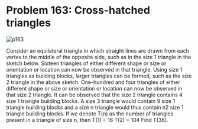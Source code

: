 # Problem 163: Cross-hatched triangles

![p163](img/163.gif)

Consider an equilateral triangle in which straight lines are drawn from
each vertex to the middle of the opposite side, such as in the size 1
triangle in the sketch below. Sixteen triangles of either different
shape or size or orientation or location can now be observed in that
triangle. Using size 1 triangles as building blocks, larger triangles
can be formed, such as the size 2 triangle in the above sketch.
One-hundred and four triangles of either different shape or size or
orientation or location can now be observed in that size 2 triangle. It
can be observed that the size 2 triangle contains 4 size 1 triangle
building blocks. A size 3 triangle would contain 9 size 1 triangle
building blocks and a size n triangle would thus contain n2 size 1
triangle building blocks. If we denote T(n) as the number of triangles
present in a triangle of size n, then T(1) = 16 T(2) = 104 Find T(36).
